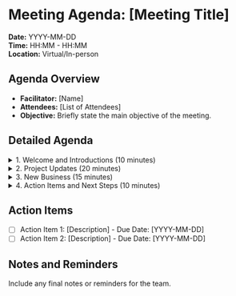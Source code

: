 # Meeting Agenda: [Meeting Title]

**Date:** YYYY-MM-DD  
**Time:** HH:MM - HH:MM  
**Location:** Virtual/In-person

## Agenda Overview
- **Facilitator:** [Name]
- **Attendees:** [List of Attendees]
- **Objective:** Briefly state the main objective of the meeting.

## Detailed Agenda

<details>
  <summary>1. Welcome and Introductions (10 minutes)</summary>
  
  - **Facilitator:** [Name]
  - **Overview:** Brief introductions and review of the meeting agenda.
  - **Notes:** Any special instructions or reminders.
  
</details>

<details>
  <summary>2. Project Updates (20 minutes)</summary>
  
  - **Update 1:** Status of [Project 1].
  - **Update 2:** Status of [Project 2].
  - **Discussion:** Any issues or roadblocks to be addressed.
  
</details>

<details>
  <summary>3. New Business (15 minutes)</summary>
  
  - **Topic 1:** Introduction of [New Topic 1].
  - **Topic 2:** Discussion of [New Topic 2].
  
</details>

<details>
  <summary>4. Action Items and Next Steps (10 minutes)</summary>
  
  - **Review:** Summarize action items and assign responsibilities.
  - **Next Meeting:** Schedule the next meeting and discuss potential agenda items.
  
</details>

## Action Items
- [ ] Action Item 1: [Description] - Due Date: [YYYY-MM-DD]
- [ ] Action Item 2: [Description] - Due Date: [YYYY-MM-DD]

## Notes and Reminders
Include any final notes or reminders for the team.
